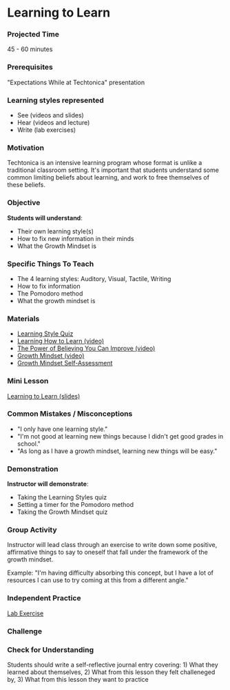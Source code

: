 # Learning to Learn

### Projected Time
45 - 60 minutes

### Prerequisites
"Expectations While at Techtonica" presentation

### Learning styles represented

- See (videos and slides)
- Hear (videos and lecture)
- Write (lab exercises)

### Motivation
Techtonica is an intensive learning program whose format is unlike a traditional classroom setting. It's important that students understand some common limiting beliefs about learning, and work to free themselves of these beliefs.

### Objective
**Students will understand**:
- Their own learning style(s)
- How to fix new information in their minds
- What the Growth Mindset is

### Specific Things To Teach
- The 4 learning styles: Auditory, Visual, Tactile, Writing
- How to fix information
- The Pomodoro method
- What the growth mindset is

### Materials

- [Learning Style Quiz](http://www.educationplanner.org/students/self-assessments/learning-styles-quiz.shtml)
- [Learning How to Learn (video)](https://www.youtube.com/watch?v=O96fE1E-rf8)
- [The Power of Believing You Can Improve (video)](https://www.youtube.com/watch?v=_X0mgOOSpLU)
- [Growth Mindset (video)](https://www.youtube.com/watch?v=EyIF5VUOJc0)
- [Growth Mindset Self-Assessment](http://mindsetonline.com/testyourmindset/step1.php)

### Mini Lesson

[Learning to Learn (slides)](https://docs.google.com/presentation/d/1pMkBP32lra-O_BS6kOqj81IzLspN1UtKT64jqOXS9Kc/edit?usp=sharing)


### Common Mistakes / Misconceptions

- "I only have one learning style."
- "I'm not good at learning new things because I didn't get good grades in school."
- "As long as I have a growth mindset, learning new things will be easy."


### Demonstration
**Instructor will demonstrate**:
- Taking the Learning Styles quiz
- Setting a timer for the Pomodoro method
- Taking the Growth Mindset quiz

### Group Activity

Instructor will lead class through an exercise to write down some positive, affirmative things to say to oneself that fall under the framework of the growth mindset. 

Example: "I'm having difficulty absorbing this concept, but I have a lot of resources I can use to try coming at this from a different angle."


### Independent Practice

[Lab Exercise](https://drive.google.com/open?id=1dvyzUgmq3PaPJGOreRr9mSB1eNzPBVTMRjmAIVqhCP4)


### Challenge


### Check for Understanding

Students should write a self-reflective journal entry covering: 1) What they learned about themselves, 2) What from this lesson they felt challeneged by, 3) What from this lesson they want to practice
